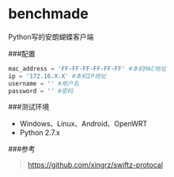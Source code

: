 # benchmade
Python写的安朗蝴蝶客户端

###配置
```python
mac_address = 'FF-FF-FF-FF-FF-FF' #本机MAC地址
ip = '172.16.X.X' #本机IP地址
username = '' #用户名
password = '' #密码
```

###测试环境
* Windows、Linux、Android、OpenWRT
* Python 2.7.x

###参考
> https://github.com/xingrz/swiftz-protocal
